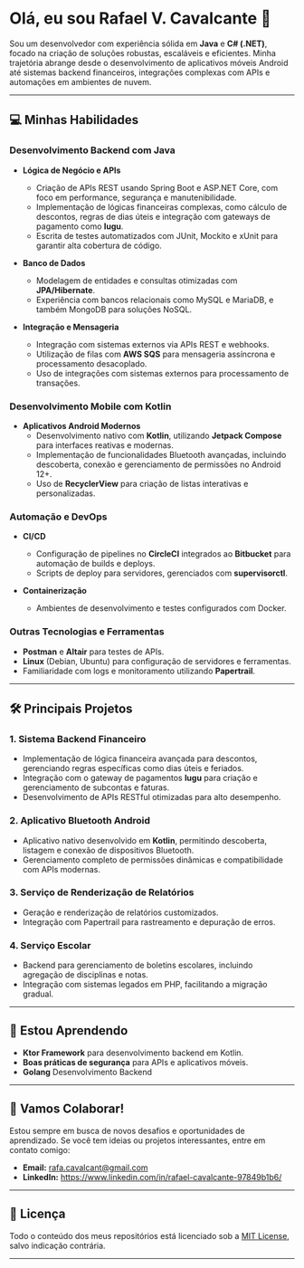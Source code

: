 # **Olá, eu sou Rafael V. Cavalcante 👋**

Sou um desenvolvedor com experiência sólida em **Java** e **C# (.NET)**, focado na criação de soluções robustas, escaláveis e eficientes. Minha trajetória abrange desde o desenvolvimento de aplicativos móveis Android até sistemas backend financeiros, integrações complexas com APIs e automações em ambientes de nuvem.

---

## **💻 Minhas Habilidades**

### **Desenvolvimento Backend com Java**
- **Lógica de Negócio e APIs**
  - Criação de APIs REST usando Spring Boot e ASP.NET Core, com foco em performance, segurança e manutenibilidade.
  - Implementação de lógicas financeiras complexas, como cálculo de descontos, regras de dias úteis e integração com gateways de pagamento como **Iugu**.
  - Escrita de testes automatizados com JUnit, Mockito e xUnit para garantir alta cobertura de código.
  
- **Banco de Dados**
  - Modelagem de entidades e consultas otimizadas com **JPA/Hibernate**.
  - Experiência com bancos relacionais como MySQL e MariaDB, e também MongoDB para soluções NoSQL.
  
- **Integração e Mensageria**
  - Integração com sistemas externos via APIs REST e webhooks.
  - Utilização de filas com **AWS SQS** para mensageria assíncrona e processamento desacoplado.
  - Uso de integrações com sistemas externos para processamento de transações.

### **Desenvolvimento Mobile com Kotlin**
- **Aplicativos Android Modernos**
  - Desenvolvimento nativo com **Kotlin**, utilizando **Jetpack Compose** para interfaces reativas e modernas.
  - Implementação de funcionalidades Bluetooth avançadas, incluindo descoberta, conexão e gerenciamento de permissões no Android 12+.
  - Uso de **RecyclerView** para criação de listas interativas e personalizadas.

### **Automação e DevOps**
- **CI/CD**
  - Configuração de pipelines no **CircleCI** integrados ao **Bitbucket** para automação de builds e deploys.
  - Scripts de deploy para servidores, gerenciados com **supervisorctl**.

- **Containerização**
  - Ambientes de desenvolvimento e testes configurados com Docker.

### **Outras Tecnologias e Ferramentas**
- **Postman** e **Altair** para testes de APIs.
- **Linux** (Debian, Ubuntu) para configuração de servidores e ferramentas.
- Familiaridade com logs e monitoramento utilizando **Papertrail**.

---

## **🛠️ Principais Projetos**

### **1. Sistema Backend Financeiro**
- Implementação de lógica financeira avançada para descontos, gerenciando regras específicas como dias úteis e feriados.
- Integração com o gateway de pagamentos **Iugu** para criação e gerenciamento de subcontas e faturas.
- Desenvolvimento de APIs RESTful otimizadas para alto desempenho.

### **2. Aplicativo Bluetooth Android**
- Aplicativo nativo desenvolvido em **Kotlin**, permitindo descoberta, listagem e conexão de dispositivos Bluetooth.
- Gerenciamento completo de permissões dinâmicas e compatibilidade com APIs modernas.

### **3. Serviço de Renderização de Relatórios**
- Geração e renderização de relatórios customizados.
- Integração com Papertrail para rastreamento e depuração de erros.

### **4. Serviço Escolar**
- Backend para gerenciamento de boletins escolares, incluindo agregação de disciplinas e notas.
- Integração com sistemas legados em PHP, facilitando a migração gradual.

---

## **🌱 Estou Aprendendo**

- **Ktor Framework** para desenvolvimento backend em Kotlin.
- **Boas práticas de segurança** para APIs e aplicativos móveis.
- **Golang** Desenvolvimento Backend

---

## **🤝 Vamos Colaborar!**

Estou sempre em busca de novos desafios e oportunidades de aprendizado. Se você tem ideias ou projetos interessantes, entre em contato comigo:

- **Email:** rafa.cavalcant@gmail.com
- **LinkedIn:** https://www.linkedin.com/in/rafael-cavalcante-97849b1b6/

---

## **📄 Licença**

Todo o conteúdo dos meus repositórios está licenciado sob a [MIT License](LICENSE), salvo indicação contrária.

---
